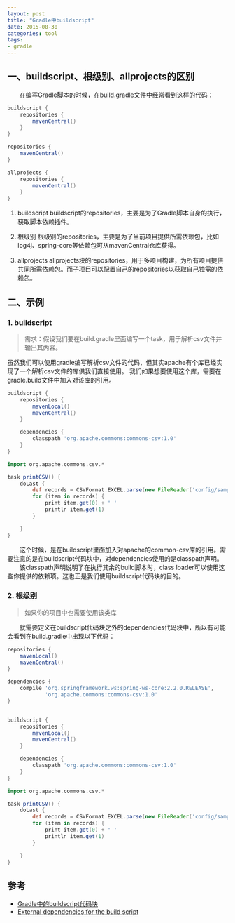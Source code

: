 ```yaml
---
layout: post
title: "Gradle中buildscript"
date: 2015-08-30
categories: tool
tags: 
- gradle
---
```


## 一、buildscript、根级别、allprojects的区别
　　在编写Gradle脚本的时候，在build.gradle文件中经常看到这样的代码：
```groovy build.gradle
buildscript {
    repositories {
        mavenCentral()
    }
}

repositories {
    mavenCentral()
}

allprojects {
    repositories {
        mavenCentral()
    }
}

```

1. buildscript
buildscript的repositories，主要是为了Gradle脚本自身的执行，获取脚本依赖插件。

2. 根级别
根级别的repositories，主要是为了当前项目提供所需依赖包，比如log4j、spring-core等依赖包可从mavenCentral仓库获得。

3. allprojects
allprojects块的repositories，用于多项目构建，为所有项目提供共同所需依赖包。而子项目可以配置自己的repositories以获取自己独需的依赖包。


## 二、示例
### 1. buildscript
> 需求：假设我们要在build.gradle里面编写一个task，用于解析csv文件并输出其内容。

虽然我们可以使用gradle编写解析csv文件的代码，但其实apache有个库已经实现了一个解析csv文件的库供我们直接使用。
我们如果想要使用这个库，需要在gradle.build文件中加入对该库的引用。

```groovy
buildscript {
    repositories {
        mavenLocal()
        mavenCentral()
    }

    dependencies {
        classpath 'org.apache.commons:commons-csv:1.0'
    }
}

import org.apache.commons.csv.*

task printCSV() {
    doLast {
        def records = CSVFormat.EXCEL.parse(new FileReader('config/sample.csv'))
        for (item in records) {
            print item.get(0) + ' '
            println item.get(1)
        }

    }
}
```
　　这个时候，是在buildscript里面加入对apache的common-csv库的引用。需要注意的是在buildscript代码块中，对dependencies使用的是classpath声明。  
　　该classpath声明说明了在执行其余的build脚本时，class loader可以使用这些你提供的依赖项。这也正是我们使用buildscript代码块的目的。

### 2. 根级别
> 如果你的项目中也需要使用该类库

　　就需要定义在buildscript代码块之外的dependencies代码块中，所以有可能会看到在build.gradle中出现以下代码：
```groovy
repositories {
    mavenLocal()
    mavenCentral()
}

dependencies {
    compile 'org.springframework.ws:spring-ws-core:2.2.0.RELEASE',
            'org.apache.commons:commons-csv:1.0'
}


buildscript {
    repositories {
        mavenLocal()
        mavenCentral()
    }

    dependencies {
        classpath 'org.apache.commons:commons-csv:1.0'
    }
}

import org.apache.commons.csv.*

task printCSV() {
    doLast {
        def records = CSVFormat.EXCEL.parse(new FileReader('config/sample.csv'))
        for (item in records) {
            print item.get(0) + ' '
            println item.get(1)
        }

    }
}
```

## 参考
* [Gradle中的buildscript代码块](http://www.huangbowen.net/blog/2014/08/27/buildscript-in-gradle/)
* [External dependencies for the build script](https://docs.gradle.org/current/userguide/tutorial_using_tasks.html#sec:build_script_external_dependencies)
